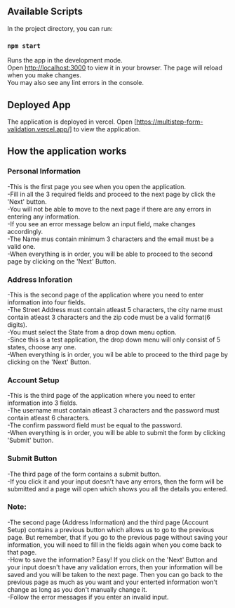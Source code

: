 ## Available Scripts

In the project directory, you can run:

### `npm start`

Runs the app in the development mode.\
Open [http://localhost:3000](http://localhost:3000) to view it in your browser.
The page will reload when you make changes.\
You may also see any lint errors in the console.

## Deployed App

The application is deployed in vercel.
Open [https://multistep-form-validation.vercel.app/] to view the application.

## How the application works

### Personal Information
-This is the first page you see when you open the application.\
-Fill in all the 3 required fields and proceed to the next page by click the 'Next' button.\
-You will not be able to move to the next page if there are any errors in entering any information.\
-If you see an error message below an input field, make changes accordingly.\
-The Name mus contain minimum 3 characters and the email must be a valid one.\
-When everything is in order, you will be able to proceed to the second page by clicking on the 'Next' Button.

### Address Inforation
-This is the second page of the application where you need to enter information into four fields.\
-The Street Address must contain atleast 5 characters, the city name must contain atleast 3 characters and the zip code must be a valid format(6 digits).\
-You must select the State from a drop down menu option.\
-Since this is a test application, the drop down menu will only consist of 5 states, choose any one.\
-When everything is in order, you wil be able to proceed to the third page by clicking on the 'Next' Button.

### Account Setup
-This is the third page of the application where you need to enter information into 3 fields.\
-The username must contain atleast 3 characters and the password must contain atleast 6 characters.\
-The confirm password field must be equal to the password.\
-When everything is in order, you will be able to submit the form by clicking 'Submit' button.

### Submit Button
-The third page of the form contains a submit button.\
-If you click it and your input doesn't have any errors, then the form will be submitted and a page will open which shows you all the details you entered.

### Note:
-The second page (Address Information) and the third page (Account Setup) contains a previous button which allows us to go to the previous page.
But remember, that if you go to the previous page without saving your information, you will need to fill in the fields again when you come back to that page.\
-How to save the information? Easy! If you click on the 'Next' Button and your input doesn't have any validation errors, then your information will be saved and 
you will be taken to the next page. Then you can go back to the previous page as much as you want and your enterted information won't change as long as you don't
manually change it.\
-Follow the error messages if you enter an invalid input.
